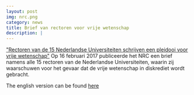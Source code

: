 ```yaml
---
layout: post
img: nrc.png
category: news
title: Brief van rectoren voor vrije wetenschap
description: |
---
```

 ["Rectoren van de 15 Nederlandse Universiteiten schrijven een pleidooi voor vrije wetenschap"](https://www.nrc.nl/nieuws/2017/02/16/wetenschap-moet-vooral-vrij-blijven-6728319-a1546332)
  Op 16 februari 2017 publiceerde het NRC een brief namens alle 15 rectoren van de Nederlandse Universiteiten, waarin zij waarschuwen voor het gevaar dat de vrije wetenschap in diskrediet wordt gebracht.

 The english version can be found [here](https://www.uu.nl/en/news/rectors-concerned-about-the-freedom-of-science)

